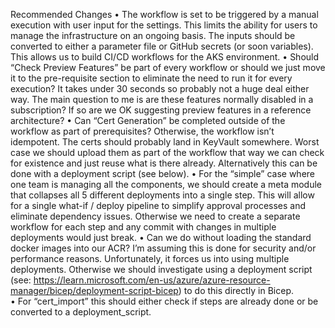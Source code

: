 
Recommended Changes
•	The workflow is set to be triggered by a manual execution with user input for the settings. This limits the ability for users to manage the infrastructure on an ongoing basis. The inputs should be converted to either a parameter file or GitHub secrets (or soon variables). This allows us to build CI/CD workflows for the AKS environment.
•	Should “Check Preview Features” be part of every workflow or should we just move it to the pre-requisite section to eliminate the need to run it for every execution? It takes under 30 seconds so probably not a huge deal either way. The main question to me is are these features normally disabled in a subscription? If so are we OK suggesting preview features in a reference architecture?
•	Can “Cert Generation” be completed outside of the workflow as part of prerequisites? Otherwise, the workflow isn’t idempotent. The certs should probably land in KeyVault somewhere. Worst case we should upload them as part of the workflow that way we can check for existence and just reuse what is there already. Alternatively this can be done with a deployment script (see below).
•	For the “simple” case where one team is managing all the components, we should create a meta module that collapses all 5 different deployments into a single step. This will allow for a single what-if / deploy pipeline to simplify approval processes and eliminate dependency issues. Otherwise we need to create a separate workflow for each step and any commit with changes in multiple deployments would just break.
•	Can we do without loading the standard docker images into our ACR? I’m assuming this is done for security and/or performance reasons. Unfortunately, it forces us into using multiple deployments. Otherwise we should investigate using a deployment script (see:  https://learn.microsoft.com/en-us/azure/azure-resource-manager/bicep/deployment-script-bicep) to do this directly in Bicep.  
•	For “cert_import” this should either check if steps are already done or be converted to a deployment_script.
